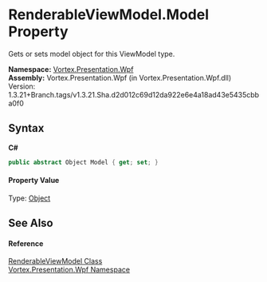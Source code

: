 # RenderableViewModel.Model Property 
 

Gets or sets model object for this ViewModel type.

**Namespace:**&nbsp;<a href="N_Vortex_Presentation_Wpf.md">Vortex.Presentation.Wpf</a><br />**Assembly:**&nbsp;Vortex.Presentation.Wpf (in Vortex.Presentation.Wpf.dll) Version: 1.3.21+Branch.tags/v1.3.21.Sha.d2d012c69d12da922e6e4a18ad43e5435cbba0f0

## Syntax

**C#**<br />
``` C#
public abstract Object Model { get; set; }
```


#### Property Value
Type: <a href="https://docs.microsoft.com/dotnet/api/system.object" target="_blank">Object</a>

## See Also


#### Reference
<a href="T_Vortex_Presentation_Wpf_RenderableViewModel.md">RenderableViewModel Class</a><br /><a href="N_Vortex_Presentation_Wpf.md">Vortex.Presentation.Wpf Namespace</a><br />
